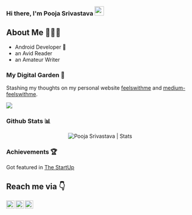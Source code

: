 
### Hi there, I'm Pooja Srivastava <img src="https://media.giphy.com/media/hvRJCLFzcasrR4ia7z/giphy.gif" width="25px">

## About Me 🤷🏻‍♂️

* Android Developer 📱
* an Avid Reader 
* an Amateur Writer

</p>


### My Digital Garden 🌱

Stashing my thoughts on my personal website [feelswithme](https://feelswithme.wordpress.com/) and [medium-feelswithme](https://medium.com/me/stories/public).

![](https://visitor-badge.glitch.me/badge?page_id=pooja-srivs.pooja-srivs)

### Github Stats 📊 
<p align="center"> <img src="https://github-readme-stats.vercel.app/api?username=pooja-srivs&count_private=true&show_icons=true&include_all_commits=true" alt="Pooja Srivastava | Stats" />
  
  
### Achievements 🏆
Got featured in [The StartUp](https://medium.com/swlh/rescue-view-sanity-in-recycler-329ce32b1613)
  

## Reach me via 👇

<a href="https://twitter.com/pooja_srivs">
  <img align="left" alt="Pooja Srivastava | Twitter" width="22px" src="https://raw.githubusercontent.com/peterthehan/peterthehan/master/assets/twitter.svg" />
</a>
<a href="https://www.linkedin.com/in/pooja-srivastava-30792aa1/">
  <img align="left" alt="Pooja's LinkedIN" width="22px" src="https://raw.githubusercontent.com/peterthehan/peterthehan/master/assets/linkedin.svg" />
</a>
<a href="https://www.reddit.com/user/Excellent-Ad1176">
  <img align="left" alt="Pooja's Reddit" width="22px" src="https://raw.githubusercontent.com/peterthehan/peterthehan/master/assets/reddit.svg" />
</a>

